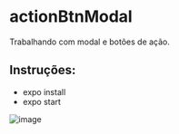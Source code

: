 # actionBtnModal

Trabalhando com modal e botões de ação.

## Instruções:

- expo install
- expo start

![image](https://user-images.githubusercontent.com/97065934/178860551-d46059ef-705e-4516-a243-5420069323ab.png)
